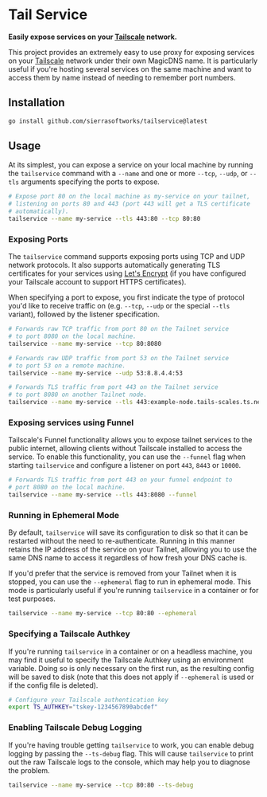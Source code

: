 # Tail Service
**Easily expose services on your [Tailscale](https://tailscale.com/) network.**

This project provides an extremely easy to use proxy for exposing services on your
[Tailscale](https://tailscale.com/) network under their own MagicDNS name. It is
particularly useful if you're hosting several services on the same machine and
want to access them by name instead of needing to remember port numbers.

## Installation

```bash
go install github.com/sierrasoftworks/tailservice@latest
```

## Usage
At its simplest, you can expose a service on your local machine by running the
`tailservice` command with a `--name` and one or more `--tcp`, `--udp`, or `--tls`
arguments specifying the ports to expose.

```bash
# Expose port 80 on the local machine as my-service on your tailnet,
# listening on ports 80 and 443 (port 443 will get a TLS certificate
# automatically).
tailservice --name my-service --tls 443:80 --tcp 80:80
```

### Exposing Ports
The `tailservice` command supports exposing ports using TCP and UDP
network protocols. It also supports automatically generating TLS certificates
for your services using [Let's Encrypt](https://letsencrypt.org/) (if you
have configured your Tailscale account to support HTTPS certificates).

When specifying a port to expose, you first indicate the type of protocol
you'd like to receive traffic on (e.g. `--tcp`, `--udp` or the special `--tls`
variant), followed by the listener specification.

```bash
# Forwards raw TCP traffic from port 80 on the Tailnet service
# to port 8080 on the local machine.
tailservice --name my-service --tcp 80:8080

# Forwards raw UDP traffic from port 53 on the Tailnet service
# to port 53 on a remote machine.
tailservice --name my-service --udp 53:8.8.4.4:53

# Forwards TLS traffic from port 443 on the Tailnet service
# to port 8080 on another Tailnet node.
tailservice --name my-service --tls 443:example-node.tails-scales.ts.net:8080
```

### Exposing services using Funnel
Tailscale's Funnel functionality allows you to expose tailnet services to the public
internet, allowing clients without Tailscale installed to access the service. To enable
this functionality, you can use the `--funnel` flag when starting `tailservice` and
configure a listener on port `443`, `8443` or `10000`.

```bash
# Forwards TLS traffic from port 443 on your funnel endpoint to
# port 8080 on the local machine.
tailservice --name my-service --tls 443:8080 --funnel
```

### Running in Ephemeral Mode
By default, `tailservice` will save its configuration to disk so that it can
be restarted without the need to re-authenticate. Running in this manner retains
the IP address of the service on your Tailnet, allowing you to use the same
DNS name to access it regardless of how fresh your DNS cache is.

If you'd prefer that the service is removed from your Tailnet when it is
stopped, you can use the `--ephemeral` flag to run in ephemeral mode. This
mode is particularly useful if you're running `tailservice` in a container
or for test purposes.

```bash
tailservice --name my-service --tcp 80:80 --ephemeral
```

### Specifying a Tailscale Authkey
If you're running `tailservice` in a container or on a headless machine,
you may find it useful to specify the Tailscale Authkey using an environment
variable. Doing so is only necessary on the first run, as the resulting config
will be saved to disk (note that this does not apply if `--ephemeral` is used
or if the config file is deleted).

```bash
# Configure your Tailscale authentication key
export TS_AUTHKEY="tskey-1234567890abcdef"
```

### Enabling Tailscale Debug Logging
If you're having trouble getting `tailservice` to work, you can enable debug
logging by passing the `--ts-debug` flag. This will cause `tailservice` to
print out the raw Tailscale logs to the console, which may help you to
diagnose the problem.

```bash
tailservice --name my-service --tcp 80:80 --ts-debug
```
